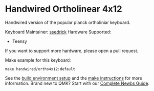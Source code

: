 # Handwired Ortholinear 4x12

Handwired version of the popular planck ortholiniar keyboard.

Keyboard Maintainer: [ssedrick](https://github.com/ssedrick)
Hardware Supported:
* Teensy

If you want to support more hardware, please open a pull request.

Make example for this keyboard:

    make handwired/ortho4x12:default

See the [build environment setup](https://docs.qmk.fm/#/getting_started_build_tools) and the [make instructions](https://docs.qmk.fm/#/getting_started_make_guide) for more information. Brand new to QMK? Start with our [Complete Newbs Guide](https://docs.qmk.fm/#/newbs).
